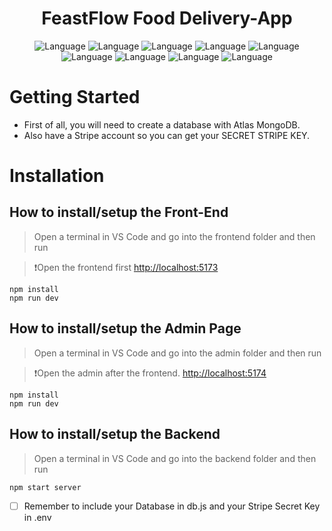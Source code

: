 <h1 align="center">FeastFlow Food Delivery-App</h1>
  
  
  <p align="center">
    <img alt="Language" src="https://img.shields.io/badge/React-20232A?style=for-the-badge&logo=react&logoColor=61DAFB"/>
    <img alt="Language" src="https://img.shields.io/badge/JavaScript-323330?style=for-the-badge&logo=javascript&logoColor=F7DF1E"/>
    <img alt="Language" src="https://img.shields.io/badge/Node.js-43853D?style=for-the-badge&logo=node.js&logoColor=white"/>
    <img alt="Language" src="https://img.shields.io/badge/Express.js-404D59?style=for-the-badge"/>
    <img alt="Language" src="https://img.shields.io/badge/MongoDB-4EA94B?style=for-the-badge&logo=mongodb&logoColor=white"/>
    <img alt="Language" src="https://img.shields.io/badge/CSS-239120?&style=for-the-badge&logo=css3&logoColor=black"/>
    <img alt="Language" src="https://img.shields.io/badge/HTML-239120?style=for-the-badge&logo=html5&logoColor=black"/>
    <img alt="Language" src="https://img.shields.io/badge/CSS3-1572B6?style=for-the-badge&logo=css3&logoColor=white"/>
    <img alt="Language" src="https://img.shields.io/badge/Stripe-626CD9?style=for-the-badge&logo=Stripe&logoColor=white"/>
  </p>


# Getting Started

- First of all, you will need to create a database with Atlas MongoDB.
- Also have a Stripe account so you can get your SECRET STRIPE KEY.

# Installation

<h2>How to install/setup the Front-End</h2>

> Open a terminal in VS Code and go into the frontend folder and then run

>❗Open the frontend first [http://localhost:5173](http://localhost:5173)


```
npm install
npm run dev
```


<h2>How to install/setup the Admin Page</h2>

> Open a terminal in VS Code and go into the admin folder and then run

>❗Open the admin after the frontend. [http://localhost:5174](http://localhost:5174)

```
npm install
npm run dev
```
   
<h2>How to install/setup the Backend</h2>

> Open a terminal in VS Code and go into the backend folder and then run

```
npm start server
```

- [ ] Remember to include your Database in db.js and your Stripe Secret Key in .env

